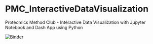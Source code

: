 # PMC_InteractiveDataVisualization
Proteomics Method Club - Interactive Data Visualization with Jupyter Notebook and Dash App using Python

[![Binder](https://mybinder.org/badge_logo.svg)](https://mybinder.org/v2/gh/llniu/PMC_InteractiveDataVisualization.git/master)

